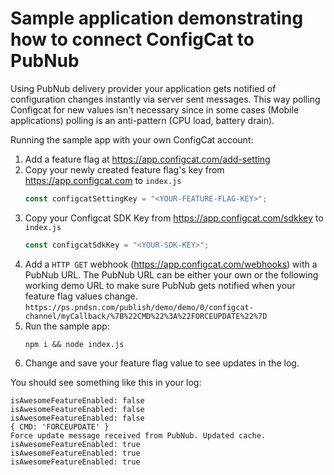 # Sample application demonstrating how to connect ConfigCat to PubNub

Using PubNub delivery provider your application gets notified of configuration changes instantly via server sent messages.
This way polling Configcat for new values isn't necessary since in some cases (Mobile applications) polling is an anti-pattern (CPU load, battery drain). 

Running the sample app with your own ConfigCat account:

1. Add a feature flag at https://app.configcat.com/add-setting
2. Copy your newly created feature flag's key from https://app.configcat.com to `index.js`
   ```js
   const configcatSettingKey = "<YOUR-FEATURE-FLAG-KEY>";
   ```
3. Copy your Configcat SDK Key from https://app.configcat.com/sdkkey to `index.js`
   ```js
   const configcatSdkKey = "<YOUR-SDK-KEY>"; 
   ```
4. Add a `HTTP GET` webhook (https://app.configcat.com/webhooks) with a PubNub URL.
   The PubNub URL can be either your own or the following working demo URL to make 
   sure PubNub gets notified when your feature flag values change.
   `https://ps.pndsn.com/publish/demo/demo/0/configcat-channel/myCallback/%7B%22CMD%22%3A%22FORCEUPDATE%22%7D`
5. Run the sample app:
   ```
   npm i && node index.js
   ```
6. Change and save your feature flag value to see updates in the log.

You should see something like this in your log:
```
isAwesomeFeatureEnabled: false
isAwesomeFeatureEnabled: false
isAwesomeFeatureEnabled: false
{ CMD: 'FORCEUPDATE' }
Force update message received from PubNub. Updated cache.
isAwesomeFeatureEnabled: true
isAwesomeFeatureEnabled: true
isAwesomeFeatureEnabled: true
```